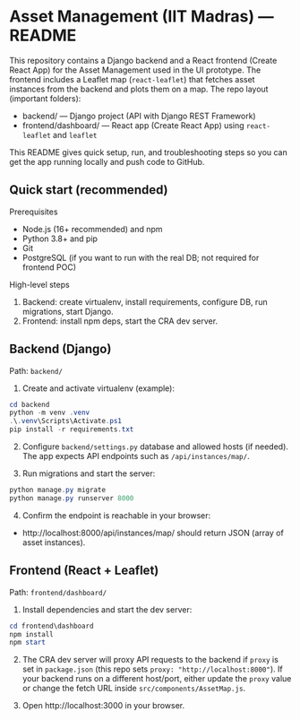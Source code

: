 # Asset Management (IIT Madras) — README

This repository contains a Django backend and a React frontend (Create React App) for the Asset Management used in the UI prototype. The frontend includes a Leaflet map (`react-leaflet`) that fetches asset instances from the backend and plots them on a map. The repo layout (important folders):

- backend/ — Django project (API with Django REST Framework)
- frontend/dashboard/ — React app (Create React App) using `react-leaflet` and `leaflet`

This README gives quick setup, run, and troubleshooting steps so you can get the app running locally and push code to GitHub.

## Quick start (recommended)

Prerequisites
- Node.js (16+ recommended) and npm
- Python 3.8+ and pip
- Git
- PostgreSQL (if you want to run with the real DB; not required for frontend POC)

High-level steps
1. Backend: create virtualenv, install requirements, configure DB, run migrations, start Django.
2. Frontend: install npm deps, start the CRA dev server.

## Backend (Django)
Path: `backend/`

1. Create and activate virtualenv (example):

```powershell
cd backend
python -m venv .venv
.\.venv\Scripts\Activate.ps1
pip install -r requirements.txt
```

2. Configure `backend/settings.py` database and allowed hosts (if needed). The app expects API endpoints such as `/api/instances/map/`.

3. Run migrations and start the server:

```powershell
python manage.py migrate
python manage.py runserver 8000
```

4. Confirm the endpoint is reachable in your browser:

- http://localhost:8000/api/instances/map/ should return JSON (array of asset instances).

## Frontend (React + Leaflet)
Path: `frontend/dashboard/`

1. Install dependencies and start the dev server:

```powershell
cd frontend\dashboard
npm install
npm start
```

2. The CRA dev server will proxy API requests to the backend if `proxy` is set in `package.json` (this repo sets `proxy: "http://localhost:8000"`). If your backend runs on a different host/port, either update the `proxy` value or change the fetch URL inside `src/components/AssetMap.js`.

3. Open http://localhost:3000 in your browser.
